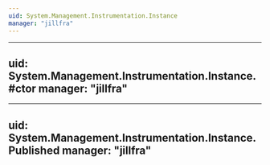 ```yaml
---
uid: System.Management.Instrumentation.Instance
manager: "jillfra"
---
```


---
uid: System.Management.Instrumentation.Instance.#ctor
manager: "jillfra"
---

---
uid: System.Management.Instrumentation.Instance.Published
manager: "jillfra"
---
